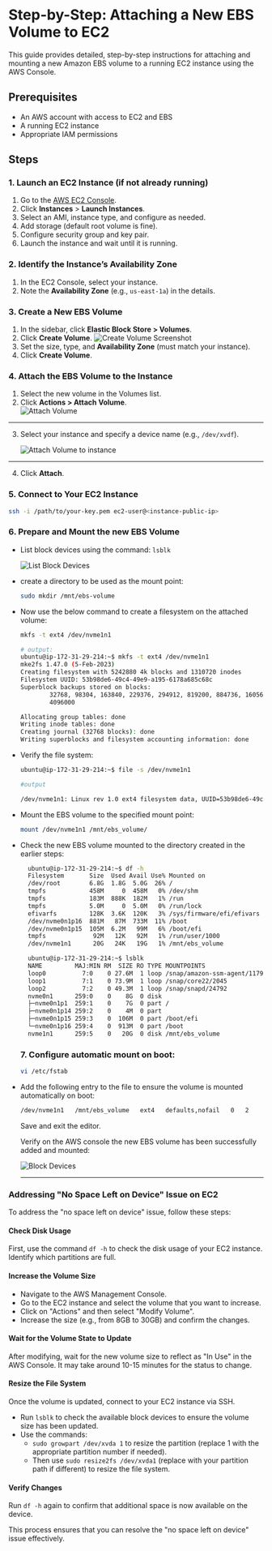 # Step-by-Step: Attaching a New EBS Volume to EC2
This guide provides detailed, step-by-step instructions for attaching and mounting a new Amazon EBS volume to a running EC2 instance using the AWS Console.

## Prerequisites  
  
- An AWS account with access to EC2 and EBS  
- A running EC2 instance  
- Appropriate IAM permissions  
  
## Steps  
  
### 1. Launch an EC2 Instance (if not already running)  
  
1. Go to the [AWS EC2 Console](https://console.aws.amazon.com/ec2/).  
2. Click **Instances** > **Launch Instances**.  
3. Select an AMI, instance type, and configure as needed.  
4. Add storage (default root volume is fine).  
5. Configure security group and key pair.  
6. Launch the instance and wait until it is running.

### 2. Identify the Instance’s Availability Zone  
  
1. In the EC2 Console, select your instance.  
2. Note the **Availability Zone** (e.g., `us-east-1a`) in the details.

### 3. Create a New EBS Volume  
  
1. In the sidebar, click **Elastic Block Store > Volumes**.  
2. Click **Create Volume**. 
    ![Create Volume Screenshot](docs/create_volume.png)
3. Set the size, type, and **Availability Zone** (must match your instance).  
4. Click **Create Volume**.  
  
### 4. Attach the EBS Volume to the Instance  
  
1. Select the new volume in the Volumes list.  
2. Click **Actions > Attach Volume**.  
    ![Attach Volume](docs/attach_volume.png)
---
3. Select your instance and specify a device name (e.g., `/dev/xvdf`). 
 
     ![Attach Volume to instance](docs/attach_volume_to_instance.png)
---
4. Click **Attach**.  

  
### 5. Connect to Your EC2 Instance  
  
```bash  
ssh -i /path/to/your-key.pem ec2-user@<instance-public-ip>
```

### 6. Prepare and Mount the new EBS Volume

- List block devices using the command: `lsblk`
     
    ![List Block Devices](docs/lsblk.png)

- create a directory to be used as the mount point:
    ```bash
    sudo mkdir /mnt/ebs-volume
    ```
-  Now use the below command to create a filesystem on the attached volume:
    ```bash
    mkfs -t ext4 /dev/nvme1n1
    ```
    ```bash
    # output:
    ubuntu@ip-172-31-29-214:~$ mkfs -t ext4 /dev/nvme1n1
    mke2fs 1.47.0 (5-Feb-2023)
    Creating filesystem with 5242880 4k blocks and 1310720 inodes
    Filesystem UUID: 53b98de6-49c4-49e9-a195-6178a685c68c
    Superblock backups stored on blocks:
            32768, 98304, 163840, 229376, 294912, 819200, 884736, 1605632, 2654208,
            4096000

    Allocating group tables: done
    Writing inode tables: done
    Creating journal (32768 blocks): done
    Writing superblocks and filesystem accounting information: done
    ```
- Verify the file system:
  
  ```bash
  ubuntu@ip-172-31-29-214:~$ file -s /dev/nvme1n1

  #output

  /dev/nvme1n1: Linux rev 1.0 ext4 filesystem data, UUID=53b98de6-49c4-49e9-a195-6178a685c68c (extents) (64bit) (large files) (huge files)
  ```

- Mount the EBS volume to the specified mount point:
  ```bash
  mount /dev/nvme1n1 /mnt/ebs_volume/
  ```
- Check the new EBS volume mounted to the directory created in the earlier steps:

  ```bash
    ubuntu@ip-172-31-29-214:~$ df -h
    Filesystem       Size  Used Avail Use% Mounted on
    /dev/root        6.8G  1.8G  5.0G  26% /
    tmpfs            458M     0  458M   0% /dev/shm
    tmpfs            183M  888K  182M   1% /run
    tmpfs            5.0M     0  5.0M   0% /run/lock
    efivarfs         128K  3.6K  120K   3% /sys/firmware/efi/efivars
    /dev/nvme0n1p16  881M   87M  733M  11% /boot
    /dev/nvme0n1p15  105M  6.2M   99M   6% /boot/efi
    tmpfs             92M   12K   92M   1% /run/user/1000
    /dev/nvme1n1      20G   24K   19G   1% /mnt/ebs_volume

    ubuntu@ip-172-31-29-214:~$ lsblk
    NAME         MAJ:MIN RM  SIZE RO TYPE MOUNTPOINTS
    loop0          7:0    0 27.6M  1 loop /snap/amazon-ssm-agent/11797
    loop1          7:1    0 73.9M  1 loop /snap/core22/2045
    loop2          7:2    0 49.3M  1 loop /snap/snapd/24792
    nvme0n1      259:0    0    8G  0 disk
    ├─nvme0n1p1  259:1    0    7G  0 part /
    ├─nvme0n1p14 259:2    0    4M  0 part
    ├─nvme0n1p15 259:3    0  106M  0 part /boot/efi
    └─nvme0n1p16 259:4    0  913M  0 part /boot
    nvme1n1      259:5    0   20G  0 disk /mnt/ebs_volume
  ```

  ### 7. Configure automatic mount on boot:
  ```bash
  vi /etc/fstab
  ```
- Add the following entry to the file to ensure the volume is mounted automatically on boot:

  ```bash
  /dev/nvme1n1   /mnt/ebs_volume   ext4   defaults,nofail   0   2
  ```
  Save and exit the editor.

  Verify on the AWS console the new EBS volume has been successfully added and mounted:

    ![Block Devices](docs/blk_device.png)

  ---
### Addressing "No Space Left on Device" Issue on EC2

To address the "no space left on device" issue, follow these steps:

#### Check Disk Usage
First, use the command `df -h` to check the disk usage of your EC2 instance. Identify which partitions are full.

#### Increase the Volume Size
- Navigate to the AWS Management Console.
- Go to the EC2 instance and select the volume that you want to increase.
- Click on "Actions" and then select "Modify Volume".
- Increase the size (e.g., from 8GB to 30GB) and confirm the changes.

#### Wait for the Volume State to Update
After modifying, wait for the new volume size to reflect as "In Use" in the AWS Console. It may take around 10-15 minutes for the status to change.

#### Resize the File System
Once the volume is updated, connect to your EC2 instance via SSH.
- Run `lsblk` to check the available block devices to ensure the volume size has been updated.
- Use the commands:
  - `sudo growpart /dev/xvda 1` to resize the partition (replace 1 with the appropriate partition number if needed).
  - Then use `sudo resize2fs /dev/xvda1` (replace with your partition path if different) to resize the file system.

#### Verify Changes
Run `df -h` again to confirm that additional space is now available on the device.

This process ensures that you can resolve the "no space left on device" issue effectively.
